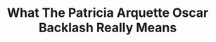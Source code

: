 ---
categories: all_articles
provider_display: "www.fastcompany.com"
provider_name: "www.fastcompany.com"
favicon_url: http://www.fastcompany.com/favicon.ico
title: "What The Patricia Arquette Oscar Backlash Really Means"
published: 2015-03-01
source: http://www.fastcompany.com/3042896/strong-female-lead/what-the-patricia-arquette-oscar-backlash-really-means
thumbnail: http://b.fastcompany.net/multisite_files/fastcompany/imagecache/620x350/poster/2015/02/3042896-poster-p-1-what-the-patricia-arquette-oscar-backlash-really-means.jpg
---